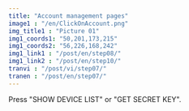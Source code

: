 ```yaml
---
title: "Account management pages"
image1 : "/en/ClickOnAccount.png"
img_title1 : "Picture 01"
img1_coords1: "50,201,173,215"
img1_coords2: "56,226,168,242"
img1_link1 : "/post/en/step08/"
img1_link2 : "/post/en/step10/"
tranvi : "/post/vi/step07/"
tranen : "/post/en/step07/"
---
```

Press "SHOW DEVICE LIST" or "GET SECRET KEY".